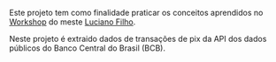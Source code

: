Este projeto tem como finalidade praticar os conceitos aprendidos no [Workshop](https://lvgalvaofilho.com/) do meste [Luciano Filho](https://github.com/lvgalvao).

Neste projeto é extraido dados de transações de pix da API dos dados públicos do Banco Central do Brasil (BCB).